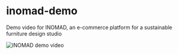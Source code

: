 # inomad-demo
Demo video for INOMAD, an e-commerce platform for a sustainable furniture design studio

![INOMAD demo video](/inomad_demo_video.gif)
